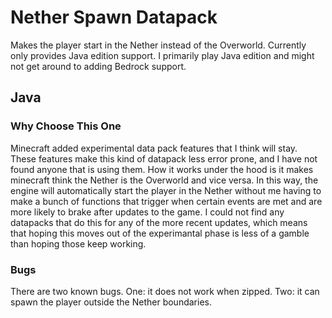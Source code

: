 # Nether Spawn Datapack
Makes the player start in the Nether instead of the Overworld. Currently only provides Java edition support. I primarily play Java edition and might not get around to adding Bedrock support.
## Java
### Why Choose This One
Minecraft added experimental data pack features that I think will stay. These features make this kind of datapack less error prone, and I have not found anyone that is using them. How it works under the hood is it makes minecraft think the Nether is the Overworld and vice versa. In this way, the engine will automatically start the player in the Nether without me having to make a bunch of functions that trigger when certain events are met and are more likely to brake after updates to the game. I could not find any datapacks that do this for any of the more recent updates, which means that hoping this moves out of the experimantal phase is less of a gamble than hoping those keep working.
### Bugs
There are two known bugs. One: it does not work when zipped. Two: it can spawn the player outside the Nether boundaries.
